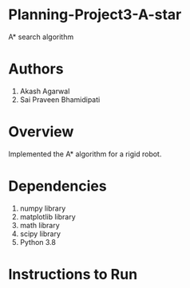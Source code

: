# Planning-Project3-A-star
A* search algorithm
# Authors

1. Akash Agarwal
2. Sai Praveen Bhamidipati

# Overview

Implemented the A* algorithm for a rigid robot.

# Dependencies

1. numpy library
2. matplotlib library
3. math library
4. scipy library
5. Python 3.8

# Instructions to Run
